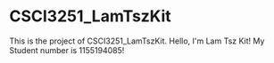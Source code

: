# CSCI3251_LamTszKit
This is the project of CSCI3251_LamTszKit.
Hello, I'm Lam Tsz Kit!
My Student number is 1155194085!
